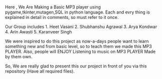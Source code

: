 Here , We Are Making a Basic MP3 player using pygame,tkinter,mutagen,SQL in python language.
Each and evry thing is explained in detail in comments, so must refer to it once.

Our Group includes 1. Heet Vasani
                   2. Shubhanshu Agrawal
                   3. Arya Kondwar
                   4. Arin Awasti
                   5. Karanveer Singh
                   
                   
We were inspired to do this project as now-a-days people want to learn something new and from basic level, so to teach them we made this MP3 PLAYER.
Also, people will ENJOY Listening to music on MP3 PLAYER Made by them own.

So, We are really glad to present this our project in front of you via this repository (Have all required files).
